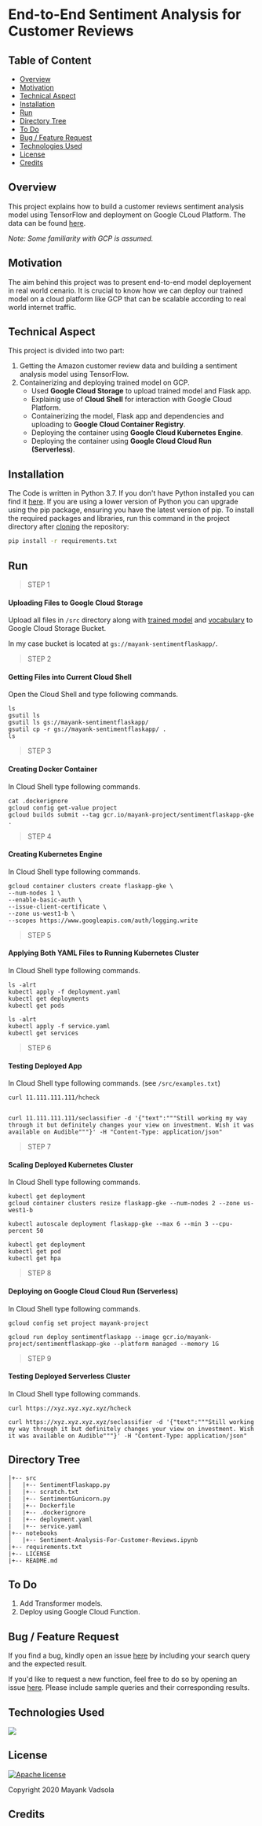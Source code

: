 # End-to-End Sentiment Analysis for Customer Reviews

## Table of Content
  * [Overview](#overview)
  * [Motivation](#motivation)
  * [Technical Aspect](#technical-aspect)
  * [Installation](#installation)
  * [Run](#run)
  * [Directory Tree](#directory-tree)
  * [To Do](#to-do)
  * [Bug / Feature Request](#bug---feature-request)
  * [Technologies Used](#technologies-used)
  * [License](#license)
  * [Credits](#credits)

<!--
## Demo
Link: [https://indian-currency-prediction.herokuapp.com](https://indian-currency-prediction.herokuapp.com/)

[![](https://i.imgur.com/5gj4USj.png)](https://indian-currency-prediction.herokuapp.com/)
-->
## Overview
This project explains how to build a customer reviews sentiment analysis model using TensorFlow and deployment on Google CLoud Platform. The data can be found [here](https://www.google.com). 

_Note: Some familiarity with GCP is assumed._ 

## Motivation
The aim behind this project was to present end-to-end model deployement in real world cenario. It is crucial to know how we can deploy our trained model on a cloud platform like GCP that can be scalable according to real world internet traffic. 

## Technical Aspect
This project is divided into two part:
1. Getting the Amazon customer review data and building a sentiment analysis model using TensorFlow. 
2. Containerizing and deploying trained model on GCP. 
    - Used __Google Cloud Storage__ to upload trained model and Flask app.
    - Explainig use of __Cloud Shell__ for interaction with Google Cloud Platform.
    - Containerizing the model, Flask app and dependencies and uploading to __Google Cloud Container Registry__.
    - Deploying the container using __Google Cloud Kubernetes Engine__.
    - Deploying the container using __Google Cloud Cloud Run (Serverless)__.

## Installation
The Code is written in Python 3.7. If you don't have Python installed you can find it [here](https://www.python.org/downloads/). If you are using a lower version of Python you can upgrade using the pip package, ensuring you have the latest version of pip. To install the required packages and libraries, run this command in the project directory after [cloning](https://www.howtogeek.com/451360/how-to-clone-a-github-repository/) the repository:
```bash
pip install -r requirements.txt
```

## Run
> STEP 1
#### Uploading Files to Google Cloud Storage

Upload all files in `/src` directory along with [trained model](https://www.google.com) and [vocabulary](https://www.google.com) to Google Cloud Storage Bucket.

In my case bucket is located at `gs://mayank-sentimentflaskapp/`. 

> STEP 2
#### Getting Files into Current Cloud Shell

Open the Cloud Shell and type following commands.
```
ls 
gsutil ls
gsutil ls gs://mayank-sentimentflaskapp/
gsutil cp -r gs://mayank-sentimentflaskapp/ .
ls
```

> STEP 3
#### Creating Docker Container

In Cloud Shell type following commands.
```
cat .dockerignore
gcloud config get-value project 
gcloud builds submit --tag gcr.io/mayank-project/sentimentflaskapp-gke .
```

> STEP 4
#### Creating Kubernetes Engine

In Cloud Shell type following commands.
```
gcloud container clusters create flaskapp-gke \
--num-nodes 1 \
--enable-basic-auth \
--issue-client-certificate \
--zone us-west1-b \
--scopes https://www.googleapis.com/auth/logging.write
```

> STEP 5
#### Applying Both YAML Files to Running Kubernetes Cluster

In Cloud Shell type following commands.
```
ls -alrt
kubectl apply -f deployment.yaml
kubectl get deployments 
kubectl get pods 

ls -alrt
kubectl apply -f service.yaml
kubectl get services
```

> STEP 6
#### Testing Deployed App

In Cloud Shell type following commands. (see `/src/examples.txt`)
```
curl 11.111.111.111/hcheck


curl 11.111.111.111/seclassifier -d '{"text":"""Still working my way through it but definitely changes your view on investment. Wish it was available on Audible"""}' -H "Content-Type: application/json" 
```

> STEP 7
#### Scaling Deployed Kubernetes Cluster

In Cloud Shell type following commands.
```
kubectl get deployment
gcloud container clusters resize flaskapp-gke --num-nodes 2 --zone us-west1-b

kubectl autoscale deployment flaskapp-gke --max 6 --min 3 --cpu-percent 50 

kubectl get deployment
kubectl get pod 
kubectl get hpa 
```

> STEP 8 
#### Deploying on Google Cloud Cloud Run (Serverless)

In Cloud Shell type following commands.
```
gcloud config set project mayank-project

gcloud run deploy sentimentflaskapp --image gcr.io/mayank-project/sentimentflaskapp-gke --platform managed --memory 1G
```

> STEP 9 
#### Testing Deployed Serverless Cluster

In Cloud Shell type following commands.
```
curl https://xyz.xyz.xyz.xyz/hcheck 

curl https://xyz.xyz.xyz.xyz/seclassifier -d '{"text":"""Still working my way through it but definitely changes your view on investment. Wish it was available on Audible"""}' -H "Content-Type: application/json" 
```

<!--
> STEP 2

To run the app in a local machine, shoot this command in the project directory:
```bash
gunicorn wsgi:app
```

## Deployement on Heroku
Set the environment variable on Heroku as mentioned in _STEP 1_ in the __Run__ section. [[Reference](https://devcenter.heroku.com/articles/config-vars)]

![](https://i.imgur.com/TmSNhYG.png)

Our next step would be to follow the instruction given on [Heroku Documentation](https://devcenter.heroku.com/articles/getting-started-with-python) to deploy a web app.-->

## Directory Tree 
```
|+-- src 
│   |+-- SentimentFlaskapp.py
|   |+-- scratch.txt
|   |+-- SentimentGunicorn.py
|   |+-- Dockerfile
|   |+-- .dockerignore
|   |+-- deployment.yaml
|   |+-- service.yaml
|+-- notebooks
│   |+-- Sentiment-Analysis-For-Customer-Reviews.ipynb
|+-- requirements.txt
|+-- LICENSE
|+-- README.md

```

## To Do
1. Add Transformer models.
2. Deploy using Google Cloud Function.

## Bug / Feature Request
If you find a bug, kindly open an issue [here](https://github.com/mayank311996/DataSciencePortfolio/issues/new) by including your search query and the expected result.

If you'd like to request a new function, feel free to do so by opening an issue [here](https://github.com/mayank311996/DataSciencePortfolio/issues/new). Please include sample queries and their corresponding results.

## Technologies Used

![](https://forthebadge.com/images/badges/made-with-python.svg)

<!--
[<img target="_blank" src="https://en.wikipedia.org/wiki/Apache_Spark#/media/File:Apache_Spark_logo.svg" width=200>](https://spark.apache.org/docs/latest/) [<img target="_blank" src="https://www.kindpng.com/picc/b/301/3012484.png" width=200>](https://aws.amazon.com/s3/) 

[<img target="_blank" src="https://sentry-brand.storage.googleapis.com/sentry-logo-black.png" width=270>](https://www.sentry.io/) [<img target="_blank" src="https://openjsf.org/wp-content/uploads/sites/84/2019/10/jquery-logo-vertical_large_square.png" width=100>](https://jquery.com/)
-->

<!--
## Team
[![Rohit Swami](https://avatars1.githubusercontent.com/u/16516296?v=3&s=144)](https://rohitswami.com/) |
-|
[Rohit Swami](https://rohitswami.com/) |)
-->
## License
[![Apache license](https://img.shields.io/badge/license-apache-blue?style=for-the-badge&logo=appveyor)](http://www.apache.org/licenses/LICENSE-2.0e)

Copyright 2020 Mayank Vadsola

## Credits 
<!--
- [Lending Club Data](https://www.kaggle.com/wendykan/lending-club-loan-data)
-->